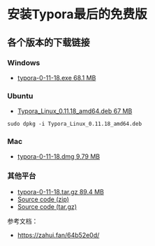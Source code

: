 # 安装Typora最后的免费版

## 各个版本的下载链接

### Windows
- [typora-0-11-18.exe  68.1 MB](http://github.fishros.org/https://github.com/iuxt/src/releases/download/2.0/typora-0-11-18.exe)

### Ubuntu
- [Typora_Linux_0.11.18_amd64.deb  67 MB](http://github.fishros.org/https://github.com/iuxt/src/releases/download/2.0/Typora_Linux_0.11.18_amd64.deb)

```
sudo dpkg -i Typora_Linux_0.11.18_amd64.deb
```

### Mac
- [typora-0-11-18.dmg  9.79 MB](http://github.fishros.org/https://github.com/iuxt/src/releases/download/2.0/typora-0-11-18.dmg)

### 其他平台
- [typora-0-11-18.tar.gz  89.4 MB](http://github.fishros.org/https://github.com/iuxt/src/releases/download/2.0/typora-0-11-18.tar.gz)
- [Source code (zip)](http://github.fishros.org/https://github.com/iuxt/src/archive/refs/tags/2.0.zip)
- [Source code (tar.gz)](http://github.fishros.org/https://github.com/iuxt/src/archive/refs/tags/2.0.tar.gz)


参考文档：
- https://zahui.fan/64b52e0d/
